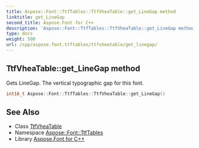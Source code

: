 ```yaml
---
title: Aspose::Font::TtfTables::TtfVheaTable::get_LineGap method
linktitle: get_LineGap
second_title: Aspose.Font for C++
description: 'Aspose::Font::TtfTables::TtfVheaTable::get_LineGap method. Gets LineGap. The vertical typographic gap for this font in C++.'
type: docs
weight: 500
url: /cpp/aspose.font.ttftables/ttfvheatable/get_linegap/
---
```

## TtfVheaTable::get_LineGap method


Gets LineGap. The vertical typographic gap for this font.

```cpp
int16_t Aspose::Font::TtfTables::TtfVheaTable::get_LineGap()
```

## See Also

* Class [TtfVheaTable](../)
* Namespace [Aspose::Font::TtfTables](../../)
* Library [Aspose.Font for C++](../../../)
